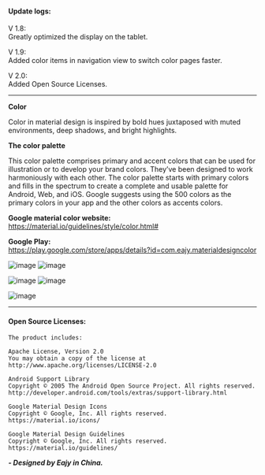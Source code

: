 #### Update logs:  
V 1.8:  
Greatly optimized the display on the tablet.  

V 1.9:  
Added color items in navigation view to switch color pages faster.  

V 2.0:   
Added Open Source Licenses.  

---  

**Color**  

Color in material design is inspired by bold hues juxtaposed with muted environments, deep shadows, and bright highlights.

**The color palette**  

This color palette comprises primary and accent colors that can be used for illustration or to develop your brand colors. They’ve been designed to work harmoniously with each other. The color palette starts with primary colors and fills in the spectrum to create a complete and usable palette for Android, Web, and iOS. Google suggests using the 500 colors as the primary colors in your app and the other colors as accents colors.

**Google material color website:**  
https://material.io/guidelines/style/color.html#

**Google Play:**  
https://play.google.com/store/apps/details?id=com.eajy.materialdesigncolor

![image](https://github.com/Eajy/MaterialDesignColor/blob/master/pictures/1.png)
![image](https://github.com/Eajy/MaterialDesignColor/blob/master/pictures/2.png)

![image](https://github.com/Eajy/MaterialDesignColor/blob/master/pictures/3.png)
![image](https://github.com/Eajy/MaterialDesignColor/blob/master/pictures/4.png)

![image](https://github.com/Eajy/MaterialDesignColor/blob/master/pictures/pad_1.png)
  
---  

#### Open Source Licenses:  
    The product includes:  
      
    Apache License, Version 2.0  
    You may obtain a copy of the license at  
    http://www.apache.org/licenses/LICENSE-2.0  
      
    Android Support Library  
    Copyright © 2005 The Android Open Source Project. All rights reserved. 
    http://developer.android.com/tools/extras/support-library.html    
      
    Google Material Design Icons  
    Copyright © Google, Inc. All rights reserved.  
    https://material.io/icons/
      
    Google Material Design Guidelines  
    Copyright © Google, Inc. All rights reserved.  
    https://material.io/guidelines/
  
_**- Designed by Eajy in China.**_
